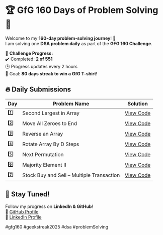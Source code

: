 # 🏆 GfG 160 Days of Problem Solving 🚀

Welcome to my **160-day problem-solving journey**! 🎯  
I am solving one **DSA problem daily** as part of the **GFG 160 Challenge**.  

📌 **Challenge Progress:**  
✔️ Completed: **2 of 551**  
🕒 Progress updates every 2 hours  
🎯 Goal: **80 days streak to win a GfG T-shirt!**  

## 🔥 Daily Submissions  

| Day  | Problem Name  | Solution  |
|------|--------------|-----------|
| 1️⃣  | Second Largest in Array                       | [View Code](./day01) |
| 2️⃣  | Move All Zeroes to End                        | [View Code](./day02) |
| 3️⃣  | Reverse an Array                              | [View Code](./day03) |
| 4️⃣  | Rotate Array By D Steps                       | [View Code](./day04) |
| 5️⃣  | Next Permutation                              | [View Code](./day05) |
| 6️⃣  | Majority Element II                           | [View Code](./day06) |
| 7️⃣  | Stock Buy and Sell – Multiple Transaction     | [View Code](./day07) |

## 🚀 Stay Tuned!  
Follow my progress on **LinkedIn & GitHub**!  
📌 [GitHub Profile](https://github.com/CodeWithAkash-Shah)  
📌 [LinkedIn Profile](www.linkedin.com/in/akash-shah-sde)  

#gfg160 #geekstreak2025 #dsa #problemSolving
